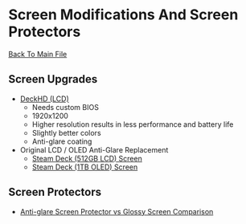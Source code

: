 # Screen Modifications And Screen Protectors
[Back To Main File](../README.md)

## Screen Upgrades
- [DeckHD (LCD)](https://www.deckhd.com/)
    - Needs custom BIOS
    - 1920x1200
    - Higher resolution results in less performance and battery life
    - Slightly better colors
    - Anti-glare coating
- Original LCD / OLED Anti-Glare Replacement
    - [Steam Deck (512GB LCD) Screen](https://www.ifixit.com/products/steam-deck-512gb-screen)
    - [Steam Deck (1TB OLED) Screen](https://www.ifixit.com/products/steam-deck-oled-1tb-screen)

## Screen Protectors
- [Anti-glare Screen Protector vs Glossy Screen Comparison](https://www.reddit.com/r/SteamDeck_2/comments/1bbhsdg/antiglare_glossy_screen_protectors_comparison/)